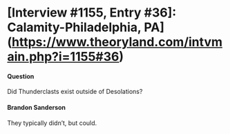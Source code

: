 # [Interview #1155, Entry #36]: Calamity-Philadelphia, PA](https://www.theoryland.com/intvmain.php?i=1155#36)

#### Question

Did Thunderclasts exist outside of Desolations?

#### Brandon Sanderson

They typically didn’t, but could.

